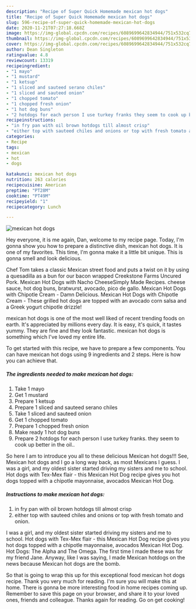 ```yaml
---
description: "Recipe of Super Quick Homemade mexican hot dogs"
title: "Recipe of Super Quick Homemade mexican hot dogs"
slug: 596-recipe-of-super-quick-homemade-mexican-hot-dogs
date: 2020-11-21T07:27:18.668Z
image: https://img-global.cpcdn.com/recipes/6089699642834944/751x532cq70/mexican-hot-dogs-recipe-main-photo.jpg
thumbnail: https://img-global.cpcdn.com/recipes/6089699642834944/751x532cq70/mexican-hot-dogs-recipe-main-photo.jpg
cover: https://img-global.cpcdn.com/recipes/6089699642834944/751x532cq70/mexican-hot-dogs-recipe-main-photo.jpg
author: Dean Singleton
ratingvalue: 4.8
reviewcount: 13319
recipeingredient:
- "1 mayo"
- "1 mustard"
- "1 ketsup"
- "1 sliced and sauteed serano chiles"
- "1 sliced and sauteed onion"
- "1 chopped tomato"
- "1 chopped fresh onion"
- "1 hot dog buns"
- "2 hotdogs for each person I use turkey franks they seem to cook up better in the oil"
recipeinstructions:
- "in fry pan with oil brown hotdogs till almost crisp"
- "either top with sauteed chiles and onions or top with fresh tomato and onion."
categories:
- Recipe
tags:
- mexican
- hot
- dogs

katakunci: mexican hot dogs 
nutrition: 263 calories
recipecuisine: American
preptime: "PT28M"
cooktime: "PT49M"
recipeyield: "1"
recipecategory: Lunch

---
```



![mexican hot dogs](https://img-global.cpcdn.com/recipes/6089699642834944/751x532cq70/mexican-hot-dogs-recipe-main-photo.jpg)

Hey everyone, it is me again, Dan, welcome to my recipe page. Today, I'm gonna show you how to prepare a distinctive dish, mexican hot dogs. It is one of my favorites. This time, I'm gonna make it a little bit unique. This is gonna smell and look delicious.

Chef Tom takes a classic Mexican street food and puts a twist on it by using a quesadilla as a bun for our bacon wrapped Creekstone Farms Uncured Pork. Mexican Hot Dogs with Nacho CheeseSimply Made Recipes. cheese sauce, hot dog buns, bratwurst, avocado, pico de gallo. Mexican Hot Dogs with Chipotle Cream - Damn Delicious. Mexican Hot Dogs with Chipotle Cream - These grilled hot dogs are topped with an avocado corn salsa and a Greek yogurt chipotle drizzle!

mexican hot dogs is one of the most well liked of recent trending foods on earth. It's appreciated by millions every day. It is easy, it's quick, it tastes yummy. They are fine and they look fantastic. mexican hot dogs is something which I've loved my entire life.


To get started with this recipe, we have to prepare a few components. You can have mexican hot dogs using 9 ingredients and 2 steps. Here is how you can achieve that.

<!--inarticleads1-->

##### The ingredients needed to make mexican hot dogs:

1. Take 1 mayo
1. Get 1 mustard
1. Prepare 1 ketsup
1. Prepare 1 sliced and sauteed serano chiles
1. Take 1 sliced and sauteed onion
1. Get 1 chopped tomato
1. Prepare 1 chopped fresh onion
1. Make ready 1 hot dog buns
1. Prepare 2 hotdogs for each person I use turkey franks. they seem to cook up better in the oil..


So here I am to introduce you all to these delicious Mexican hot dogs!!! See, Mexican hot dogs and I go a long way back, as most Mexicans I guess. I was a girl, and my oldest sister started driving my sisters and me to school. Hot dogs with Tex-Mex flair - this Mexican Hot Dog recipe gives you hot dogs topped with a chipotle mayonnaise, avocados Mexican Hot Dog. 

<!--inarticleads2-->

##### Instructions to make mexican hot dogs:

1. in fry pan with oil brown hotdogs till almost crisp
1. either top with sauteed chiles and onions or top with fresh tomato and onion.


I was a girl, and my oldest sister started driving my sisters and me to school. Hot dogs with Tex-Mex flair - this Mexican Hot Dog recipe gives you hot dogs topped with a chipotle mayonnaise, avocados Mexican Hot Dog. Hot Dogs: The Alpha and The Omega. The first time I made these was for my friend Jane. Anyway, like I was saying, I made Mexican hotdogs on the news because Mexican hot dogs are the bomb. 

So that is going to wrap this up for this exceptional food mexican hot dogs recipe. Thank you very much for reading. I'm sure you will make this at home. There is gonna be more interesting food in home recipes coming up. Remember to save this page on your browser, and share it to your loved ones, friends and colleague. Thanks again for reading. Go on get cooking!
